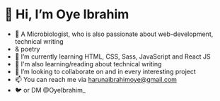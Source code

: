 # 👋 Hi, I’m Oye Ibrahim
- 👀 A Microbiologist, who is also passionate about web-development, technical writing
- & poetry
- 🌱 I’m currently learning HTML, CSS, Sass, JavaScript and React JS
- 🌱 I'm also learning/reading about technical writing
- 💞️ I’m looking to collaborate on and in every interesting project
- 📫 You can reach me via harunaibrahimoye@gmail.com
- 🐦 or DM @OyeIbrahim_

